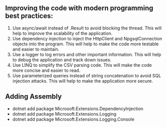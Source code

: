
## Improving the code with modern programming best practices: 
1. Use async/await instead of .Result to avoid blocking the thread. This will help to improve the scalability of the application. 
2. Use dependency injection to inject the HttpClient and NpgsqlConnection objects into the program. This will help to make the code more testable and easier to maintain. 
3. Use a logger to log errors and other important information. This will help to debug the application and track down issues. 
4. Use LINQ to simplify the CSV parsing code. This will make the code more concise and easier to read. 
5. Use parameterized queries instead of string concatenation to avoid SQL injection attacks. This will help to make the application more secure. 

## Adding Assembly
- dotnet add package Microsoft.Extensions.DependencyInjection  
- dotnet add package Microsoft.Extensions.Logging  
- dotnet add package Microsoft.Extensions.Logging.Console  


